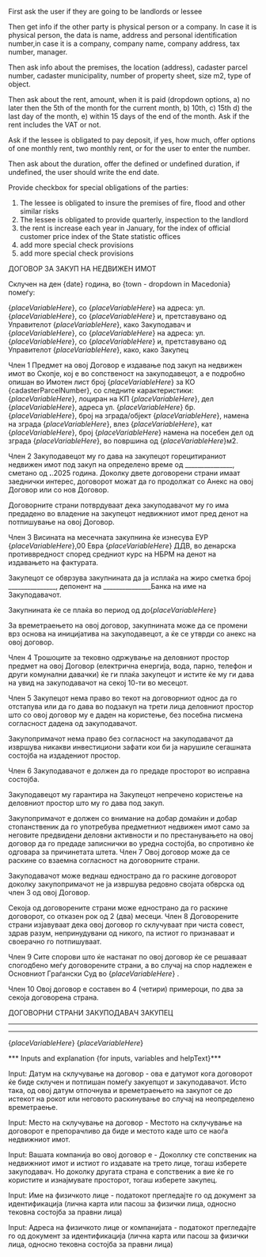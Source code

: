 First ask the user if they are going to be landlords or lessee

Then get info if the other party is physical person or a company. In case it is physical person, the data is name, address and personal identification number,in case it is a company, company name, company address, tax number, manager. 

Then ask info about the premises, the location (address), cadaster parcel number, cadaster municipality, number of property sheet, size m2, type of object. 

Then ask about the rent, amount, when it is paid (dropdown options, a) no later then the 5th of the month for the current month, b) 10th, c) 15th d) the last day of the month, e) within 15 days of the end of the month. Ask if the rent includes the VAT or not. 

Ask if the lessee is obligated to pay deposit, if yes, how much, offer options of one monthly rent, two monthly rent, or for the user to enter the number. 

Then ask about the duration, offer the defined or undefined duration, if undefined, the user should write the end date. 

Provide checkbox for special obligations of the parties: 
1) The lessee is obligated to insure the premises of fire, flood and other similar risks 
2) The lessee is obligated to provide quarterly, inspection to the landlord
3) the rent is increase each year in January, for the index of official customer price index of the State statistic offices 
4) add more special check provisions
5) add more special check provisions

ДОГОВОР 
ЗА ЗАКУП НА НЕДВИЖЕН ИМОТ 

Склучен на ден {date} година, во {town - dropdown in Macedonia} помеѓу:

{_placeVariableHere_}, со {_placeVariableHere_} на адреса: ул. {_placeVariableHere_}, со {_placeVariableHere_} и, претставувано од Управителот {_placeVariableHere_}, како Закуподавач
и
{_placeVariableHere_}, со {_placeVariableHere_} на адреса: ул. {_placeVariableHere_}, со {_placeVariableHere_} и, претставувано од Управителот {_placeVariableHere_}, како, како Закупец

Член 1
Предмет на овој Договор е издавање под закуп на недвижен имот во Скопје, кој е во сопственост на закуподавецот, а е подробно опишан во Имотен лист број {_placeVariableHere_} за КО {cadasterParcelNumber}, со следните карактеристики: 
{_placeVariableHere_}, лоциран на КП {_placeVariableHere_}, дел {_placeVariableHere_}, адреса ул. {_placeVariableHere_} бр. {_placeVariableHere_},  број на зграда/објект {_placeVariableHere_},  намена на зграда {_placeVariableHere_}, влез {_placeVariableHere_}, кат {_placeVariableHere_}, број {_placeVariableHere_} намена на посебен дел од зграда {_placeVariableHere_}, во површина од {_placeVariableHere_}м2.

Член 2
Закуподавецот му го дава на закупецот горецитираниот недвижен имот под закуп на определено време од _______________, сметано од __.__.2025 година.
Доколку двете договорени страни имаат заеднички интерес, договорот можат да го продолжат со Анекс на овој Договор или со нов Договор.

Договорните страни потврдуваат дека закуподавачот му го има предадено во владение на закупецот недвижниот имот пред денот на потпишување на овој Договор.

Член 3
Висината на месечната закупнина ќе изнесува ЕУР {_placeVariableHere_},00  Евра {_placeVariableHere_} ДДВ, 
во денарска противвредност според средниот курс на НБРМ на денот на издавањето на фактурата.

Закупецот се обврзува закупнината да ја исплаќа на жиро сметка број _______________, депонент на _______________Банка на име на Закуподавачот.

Закупнината ќе се плаќа во период од до{_placeVariableHere_}

За времетраењето на овој договор, закупнината може да се промени врз основа на иницијатива на закуподавецот, а ќе се утврди со анекс на овој договор.

Член 4
Трошоците за тековно одржување на деловниот простор предмет на овој Договор (електрична енергија, вода, парно, телефон и други комунални давачки) ќе ги плаќа закупецот и истите ќе му ги дава на увид на закуподавачот на секој 10-ти во месецот.

Член 5
Закупецот нема право во текот на договорниот однос да го отстапува или да го дава во подзакуп на трети лица деловниот простор што со овој договор му е даден на користење, без посебна писмена согласност дадена од закуподавачот.

Закупопримачот нема право без согласност на закуподавачот да извршува никакви инвестициони зафати кои би ја нарушиле сегашната состојба на издадениот простор.

Член 6
Закуподавачот е должен да го предаде просторот во исправна состојба.
 
Закуподавецот му гарантира на Закупецот непречено користење на деловниот простор што му го дава под закуп.

Закупопримачот е должен со внимание на добар домаќин и добар стопанственик да го употребува предметниот недвижен имот само за неговите предвидени деловни активности и по престанувањето на овој договор да го предаде записнички во уредна состојба, во спротивно ќе одговара за причинетата штета.
Член 7
Овој договор може да се раскине со взаемна согласност на договорните страни.

Закуподавачот може веднаш еднострано да го раскине договорот доколку закупопримачот не ја извршува редовно својата обврска од член 3 од овој Договор.

Секоја од договорените страни може еднострано да го раскине договорот, со отказен рок од 2 (два) месеци.
Член 8
Договорените страни изјавуваат дека овој договор го склучуваат при чиста совест, здрав разум, непринудувани од никого, па истиот го признаваат и своерачно го потпишуваат.

Член 9
Сите спорови што ќе настанат по овој договор ќе се решаваат спогодбено меѓу договорените страни, а во случај на спор надлежен е Основниот Граѓански Суд во {_placeVariableHere_} .
 
Член 10
Овој договор е составен во 4 (четири) примероци, по два за секоја договорена страна.

ДОГОВОРНИ СТРАНИ
ЗАКУПОДАВАЧ
ЗАКУПЕЦ

_____________________

_____________________
{_placeVariableHere_}
{_placeVariableHere_}


*** Inputs and explanation {for inputs, variables and helpText}***

Input: Датум на склучување на договор - ова е датумот кога договорот ќе биде склучен и потпишан помеѓу закуепцот и закуподавачот. Исто така, од овој датум отпочнува и времетраењето на закупот се до истекот на рокот или неговото раскинување во случај на неопределено времетраење. 

Input: Место на склучување на договор - Местото на склучување на договорот е препорачливо да биде и местото каде што се наоѓа недвижниот имот.

Input: Вашата компанија во овој договор е - Доколлку сте сопственик на недвижниот имот и истиот го издавате на трето лице, тогаш изберете закуподавач. Но доколку другата страна е сопственик а вие ќе го користите и изнајмувате просторот, тогаш изберете закупец. 

Input: Име на физичкото лице - податокот прегледајте го од документ за идентификација (лична карта или пасош за физички лица, односно тековна состојба за правни лица) 

Input: Адреса на физичкото лице or компанијата - податокот прегледајте го од документ за идентификација (лична карта или пасош за физички лица, односно тековна состојба за правни лица) 
